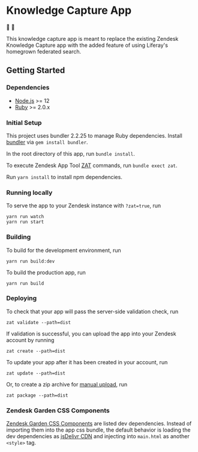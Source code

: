 # Knowledge Capture App

🚧 🚧

This knowledge capture app is meant to replace the existing Zendesk Knowledge Capture app with the added feature of using Liferay's homegrown federated search.

## Getting Started

### Dependencies

-   [Node.js](https://nodejs.org/en/) >= 12
-   [Ruby](https://www.ruby-lang.org/) >= 2.0.x

### Initial Setup

This project uses bundler 2.2.25 to manage Ruby dependencies. Install [bundler](https://bundler.io/) via `gem install bundler`.

In the root directory of this app, run `bundle install`.

To execute Zendesk App Tool [ZAT](https://developer.zendesk.com/apps/docs/apps-v2/getting_started#zendesk-app-tools) commands, run `bundle exect zat`.

Run `yarn install` to install npm dependencies.

### Running locally

To serve the app to your Zendesk instance with `?zat=true`, run

```
yarn run watch
yarn run start
```

### Building

To build for the development environment, run

```
yarn run build:dev
```

To build the production app, run

```
yarn run build
```

### Deploying

To check that your app will pass the server-side validation check, run

```
zat validate --path=dist
```

If validation is successful, you can upload the app into your Zendesk account by running

```
zat create --path=dist
```

To update your app after it has been created in your account, run

```
zat update --path=dist
```

Or, to create a zip archive for [manual upload](https://developer.zendesk.com/documentation/apps/getting-started/uploading-and-installing-a-private-app/#uploading-and-installing-a-private-app-in-zendesk-support), run

```
zat package --path=dist
```

### Zendesk Garden CSS Components

[Zendesk Garden CSS Components](https://garden.zendesk.com/css-components/) are listed dev dependencies. Instead of importing them into the app css bundle, the default behavior is loading the dev dependencies as [jsDelivr CDN](https://www.jsdelivr.com/) and injecting into `main.html` as another `<style>` tag.
